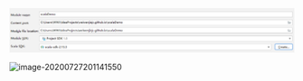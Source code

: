 

![image-20200727201038922](images/image-20200727201038922.png)



![image-20200727201141550](images/image-20200727201141550.png)